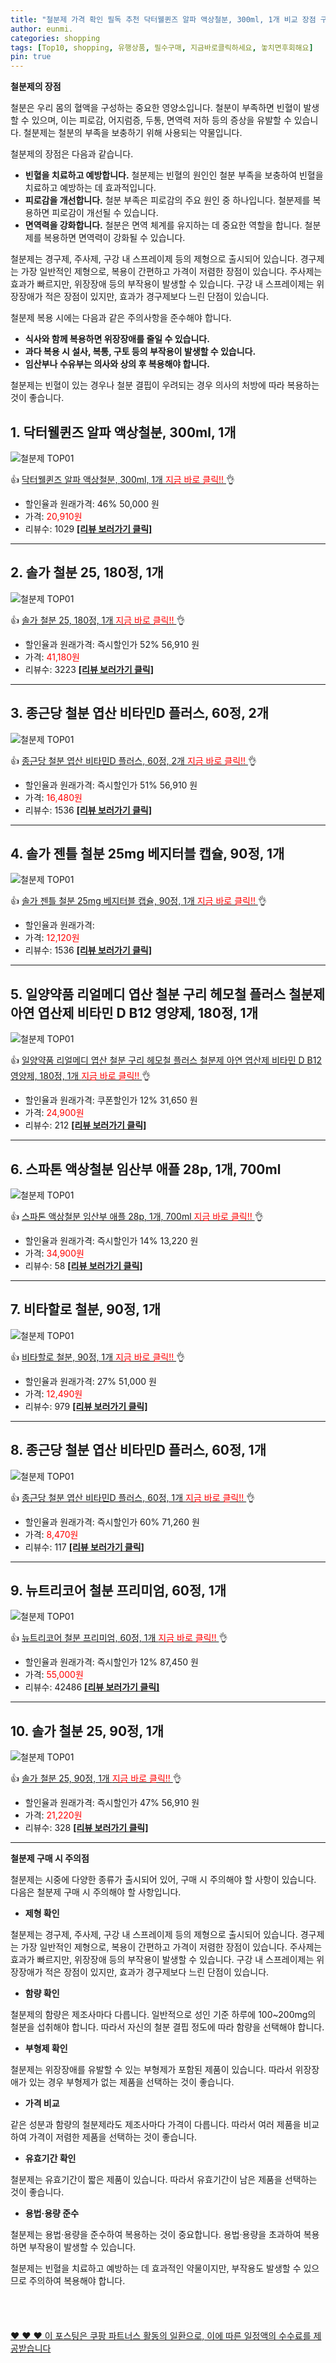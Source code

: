 ```yaml
---
title: "철분제 가격 확인 필독 추천 닥터웰퀸즈 알파 액상철분, 300ml, 1개 비교 장점 구매가이드"
author: eunmi.
categories: shopping
tags: [Top10, shopping, 유행상품, 필수구매, 지금바로클릭하세요, 놓치면후회해요]
pin: true
---
```

**철분제의 장점**

철분은 우리 몸의 혈액을 구성하는 중요한 영양소입니다. 철분이 부족하면 빈혈이 발생할 수 있으며, 이는 피로감, 어지럼증, 두통, 면역력 저하 등의 증상을 유발할 수 있습니다. 철분제는 철분의 부족을 보충하기 위해 사용되는 약물입니다.

철분제의 장점은 다음과 같습니다.

* **빈혈을 치료하고 예방합니다.** 철분제는 빈혈의 원인인 철분 부족을 보충하여 빈혈을 치료하고 예방하는 데 효과적입니다.
* **피로감을 개선합니다.** 철분 부족은 피로감의 주요 원인 중 하나입니다. 철분제를 복용하면 피로감이 개선될 수 있습니다.
* **면역력을 강화합니다.** 철분은 면역 체계를 유지하는 데 중요한 역할을 합니다. 철분제를 복용하면 면역력이 강화될 수 있습니다.

철분제는 경구제, 주사제, 구강 내 스프레이제 등의 제형으로 출시되어 있습니다. 경구제는 가장 일반적인 제형으로, 복용이 간편하고 가격이 저렴한 장점이 있습니다. 주사제는 효과가 빠르지만, 위장장애 등의 부작용이 발생할 수 있습니다. 구강 내 스프레이제는 위장장애가 적은 장점이 있지만, 효과가 경구제보다 느린 단점이 있습니다.

철분제 복용 시에는 다음과 같은 주의사항을 준수해야 합니다.

* **식사와 함께 복용하면 위장장애를 줄일 수 있습니다.**
* **과다 복용 시 설사, 복통, 구토 등의 부작용이 발생할 수 있습니다.**
* **임산부나 수유부는 의사와 상의 후 복용해야 합니다.**

철분제는 빈혈이 있는 경우나 철분 결핍이 우려되는 경우 의사의 처방에 따라 복용하는 것이 좋습니다.

   

## 1. 닥터웰퀸즈 알파 액상철분, 300ml, 1개

![철분제 TOP01](https://thumbnail8.coupangcdn.com/thumbnails/remote/230x230ex/image/vendor_inventory/d015/e2ce1e4d6f810da33e5c3d7c2ff320fc30f2c03ccaf6ccde88d975a7a9ee.jpg)


👍 [닥터웰퀸즈 알파 액상철분, 300ml, 1개 <font color=red> 지금 바로 클릭!! </font> ](https://link.coupang.com/re/AFFSDP?lptag=AF3617701&subid=GithubCoopas&pageKey=6675314035&traceid=V0-153&itemId=15373621215&vendorItemId=82593725777) 👌 


- 할인율과 원래가격: 46%  50,000   원
- 가격: <span style='color:red'>20,910원</span>
- 리뷰수: 1029  [**[리뷰 보러가기 클릭]**](https://link.coupang.com/re/AFFSDP?lptag=AF3617701&subid=GithubCoopas&pageKey=6675314035&traceid=V0-153&itemId=15373621215&vendorItemId=82593725777)

---


   

## 2. 솔가 철분 25, 180정, 1개

![철분제 TOP01](https://thumbnail7.coupangcdn.com/thumbnails/remote/230x230ex/image/retail/images/1652730028719150-d5fbcb8f-0536-4212-bbdf-434ae37f66ec.jpg)


👍 [솔가 철분 25, 180정, 1개 <font color=red> 지금 바로 클릭!! </font> ](https://link.coupang.com/re/AFFSDP?lptag=AF3617701&subid=GithubCoopas&pageKey=1181654&traceid=V0-153&itemId=3758406916&vendorItemId=71743508528) 👌 


- 할인율과 원래가격: 즉시할인가 52%  56,910   원
- 가격: <span style='color:red'>41,180원</span>
- 리뷰수: 3223  [**[리뷰 보러가기 클릭]**](https://link.coupang.com/re/AFFSDP?lptag=AF3617701&subid=GithubCoopas&pageKey=1181654&traceid=V0-153&itemId=3758406916&vendorItemId=71743508528)

---


   

## 3. 종근당 철분 엽산 비타민D 플러스, 60정, 2개

![철분제 TOP01](https://thumbnail9.coupangcdn.com/thumbnails/remote/230x230ex/image/retail/images/2020/03/26/21/2/97652768-2952-43be-b781-2dca3947e59b.jpg)


👍 [종근당 철분 엽산 비타민D 플러스, 60정, 2개 <font color=red> 지금 바로 클릭!! </font> ](https://link.coupang.com/re/AFFSDP?lptag=AF3617701&subid=GithubCoopas&pageKey=135186688&traceid=V0-153&itemId=2460413989&vendorItemId=70453927859) 👌 


- 할인율과 원래가격: 즉시할인가 51%  56,910   원
- 가격: <span style='color:red'>16,480원</span>
- 리뷰수: 1536  [**[리뷰 보러가기 클릭]**](https://link.coupang.com/re/AFFSDP?lptag=AF3617701&subid=GithubCoopas&pageKey=135186688&traceid=V0-153&itemId=2460413989&vendorItemId=70453927859)

---


   

## 4. 솔가 젠틀 철분 25mg 베지터블 캡슐, 90정, 1개

![철분제 TOP01](https://thumbnail6.coupangcdn.com/thumbnails/remote/230x230ex/image/vendor_inventory/fb0f/0e8b9e75a4f46996893abdd3bce6d60fcafda7384bf474564d0a31cf7e90.png)


👍 [솔가 젠틀 철분 25mg 베지터블 캡슐, 90정, 1개 <font color=red> 지금 바로 클릭!! </font> ](https://link.coupang.com/re/AFFSDP?lptag=AF3617701&subid=GithubCoopas&pageKey=4975582364&traceid=V0-153&itemId=6614662194&vendorItemId=3270593880) 👌 


- 할인율과 원래가격: 
- 가격: <span style='color:red'>12,120원</span>
- 리뷰수: 1536  [**[리뷰 보러가기 클릭]**](https://link.coupang.com/re/AFFSDP?lptag=AF3617701&subid=GithubCoopas&pageKey=4975582364&traceid=V0-153&itemId=6614662194&vendorItemId=3270593880)

---


   

## 5. 일양약품 리얼메디 엽산 철분 구리 헤모철 플러스 철분제 아연 엽산제 비타민 D B12 영양제, 180정, 1개

![철분제 TOP01](https://thumbnail8.coupangcdn.com/thumbnails/remote/230x230ex/image/vendor_inventory/6538/2dc19bfeca73aefc82f65ba7811b6d974de1f3124c5df245954bf10f2bb5.jpg)


👍 [일양약품 리얼메디 엽산 철분 구리 헤모철 플러스 철분제 아연 엽산제 비타민 D B12 영양제, 180정, 1개 <font color=red> 지금 바로 클릭!! </font> ](https://link.coupang.com/re/AFFSDP?lptag=AF3617701&subid=GithubCoopas&pageKey=6130945544&traceid=V0-153&itemId=11691213939&vendorItemId=78965542877) 👌 


- 할인율과 원래가격: 쿠폰할인가 12%  31,650   원
- 가격: <span style='color:red'>24,900원</span>
- 리뷰수: 212  [**[리뷰 보러가기 클릭]**](https://link.coupang.com/re/AFFSDP?lptag=AF3617701&subid=GithubCoopas&pageKey=6130945544&traceid=V0-153&itemId=11691213939&vendorItemId=78965542877)

---


   

## 6. 스파톤 액상철분 임산부 애플 28p, 1개, 700ml

![철분제 TOP01](https://thumbnail6.coupangcdn.com/thumbnails/remote/230x230ex/image/retail/images/7811345691516955-cf068c3e-80c7-4814-a953-7243b7852402.jpg)


👍 [스파톤 액상철분 임산부 애플 28p, 1개, 700ml <font color=red> 지금 바로 클릭!! </font> ](https://link.coupang.com/re/AFFSDP?lptag=AF3617701&subid=GithubCoopas&pageKey=6063135745&traceid=V0-153&itemId=11158781346&vendorItemId=78437032299) 👌 


- 할인율과 원래가격: 즉시할인가 14%  13,220   원
- 가격: <span style='color:red'>34,900원</span>
- 리뷰수: 58  [**[리뷰 보러가기 클릭]**](https://link.coupang.com/re/AFFSDP?lptag=AF3617701&subid=GithubCoopas&pageKey=6063135745&traceid=V0-153&itemId=11158781346&vendorItemId=78437032299)

---


   

## 7. 비타할로 철분, 90정, 1개

![철분제 TOP01](https://thumbnail8.coupangcdn.com/thumbnails/remote/230x230ex/image/retail/images/1152478740619132-1eb3a28d-409e-4bc0-a458-bb3b25dd5334.jpg)


👍 [비타할로 철분, 90정, 1개 <font color=red> 지금 바로 클릭!! </font> ](https://link.coupang.com/re/AFFSDP?lptag=AF3617701&subid=GithubCoopas&pageKey=192018721&traceid=V0-153&itemId=549223086&vendorItemId=4441221260) 👌 


- 할인율과 원래가격: 27%  51,000   원
- 가격: <span style='color:red'>12,490원</span>
- 리뷰수: 979  [**[리뷰 보러가기 클릭]**](https://link.coupang.com/re/AFFSDP?lptag=AF3617701&subid=GithubCoopas&pageKey=192018721&traceid=V0-153&itemId=549223086&vendorItemId=4441221260)

---


   

## 8. 종근당 철분 엽산 비타민D 플러스, 60정, 1개

![철분제 TOP01](https://thumbnail6.coupangcdn.com/thumbnails/remote/230x230ex/image/product/image/vendoritem/2019/04/24/3966321019/aaf26642-646c-4b7a-9b7b-09706c4ba486.jpg)


👍 [종근당 철분 엽산 비타민D 플러스, 60정, 1개 <font color=red> 지금 바로 클릭!! </font> ](https://link.coupang.com/re/AFFSDP?lptag=AF3617701&subid=GithubCoopas&pageKey=135186688&traceid=V0-153&itemId=396715787&vendorItemId=3966321019) 👌 


- 할인율과 원래가격: 즉시할인가 60%  71,260   원
- 가격: <span style='color:red'>8,470원</span>
- 리뷰수: 117  [**[리뷰 보러가기 클릭]**](https://link.coupang.com/re/AFFSDP?lptag=AF3617701&subid=GithubCoopas&pageKey=135186688&traceid=V0-153&itemId=396715787&vendorItemId=3966321019)

---


   

## 9. 뉴트리코어 철분 프리미엄, 60정, 1개

![철분제 TOP01](https://thumbnail6.coupangcdn.com/thumbnails/remote/230x230ex/image/retail/images/2023/04/18/15/0/c862c1b8-6c42-45c8-a3cf-03db11ccec3d.jpg)


👍 [뉴트리코어 철분 프리미엄, 60정, 1개 <font color=red> 지금 바로 클릭!! </font> ](https://link.coupang.com/re/AFFSDP?lptag=AF3617701&subid=GithubCoopas&pageKey=5815288311&traceid=V0-153&itemId=18271050800&vendorItemId=85706366730) 👌 


- 할인율과 원래가격: 즉시할인가 12%  87,450   원
- 가격: <span style='color:red'>55,000원</span>
- 리뷰수: 42486  [**[리뷰 보러가기 클릭]**](https://link.coupang.com/re/AFFSDP?lptag=AF3617701&subid=GithubCoopas&pageKey=5815288311&traceid=V0-153&itemId=18271050800&vendorItemId=85706366730)

---


   

## 10. 솔가 철분 25, 90정, 1개

![철분제 TOP01](https://thumbnail8.coupangcdn.com/thumbnails/remote/230x230ex/image/retail/images/2975971337770158-eed32ef0-0992-49b9-9e08-cee8f02df689.jpg)


👍 [솔가 철분 25, 90정, 1개 <font color=red> 지금 바로 클릭!! </font> ](https://link.coupang.com/re/AFFSDP?lptag=AF3617701&subid=GithubCoopas&pageKey=1181654&traceid=V0-153&itemId=5108920&vendorItemId=3006347663) 👌 


- 할인율과 원래가격: 즉시할인가 47%  56,910   원
- 가격: <span style='color:red'>21,220원</span>
- 리뷰수: 328  [**[리뷰 보러가기 클릭]**](https://link.coupang.com/re/AFFSDP?lptag=AF3617701&subid=GithubCoopas&pageKey=1181654&traceid=V0-153&itemId=5108920&vendorItemId=3006347663)

---
**철분제 구매 시 주의점**

철분제는 시중에 다양한 종류가 출시되어 있어, 구매 시 주의해야 할 사항이 있습니다. 다음은 철분제 구매 시 주의해야 할 사항입니다.

* **제형 확인**

철분제는 경구제, 주사제, 구강 내 스프레이제 등의 제형으로 출시되어 있습니다. 경구제는 가장 일반적인 제형으로, 복용이 간편하고 가격이 저렴한 장점이 있습니다. 주사제는 효과가 빠르지만, 위장장애 등의 부작용이 발생할 수 있습니다. 구강 내 스프레이제는 위장장애가 적은 장점이 있지만, 효과가 경구제보다 느린 단점이 있습니다.

* **함량 확인**

철분제의 함량은 제조사마다 다릅니다. 일반적으로 성인 기준 하루에 100~200mg의 철분을 섭취해야 합니다. 따라서 자신의 철분 결핍 정도에 따라 함량을 선택해야 합니다.

* **부형제 확인**

철분제는 위장장애를 유발할 수 있는 부형제가 포함된 제품이 있습니다. 따라서 위장장애가 있는 경우 부형제가 없는 제품을 선택하는 것이 좋습니다.

* **가격 비교**

같은 성분과 함량의 철분제라도 제조사마다 가격이 다릅니다. 따라서 여러 제품을 비교하여 가격이 저렴한 제품을 선택하는 것이 좋습니다.

* **유효기간 확인**

철분제는 유효기간이 짧은 제품이 있습니다. 따라서 유효기간이 남은 제품을 선택하는 것이 좋습니다.

* **용법·용량 준수**

철분제는 용법·용량을 준수하여 복용하는 것이 중요합니다. 용법·용량을 초과하여 복용하면 부작용이 발생할 수 있습니다.

철분제는 빈혈을 치료하고 예방하는 데 효과적인 약물이지만, 부작용도 발생할 수 있으므로 주의하여 복용해야 합니다.<br><br><br><br><br> [ ❤ ❤ ❤ 이 포스팅은 쿠팡 파트너스 활동의 일환으로, 이에 따른 일정액의 수수료를 제공받습니다](https://link.coupang.com/a/bcEFyh)